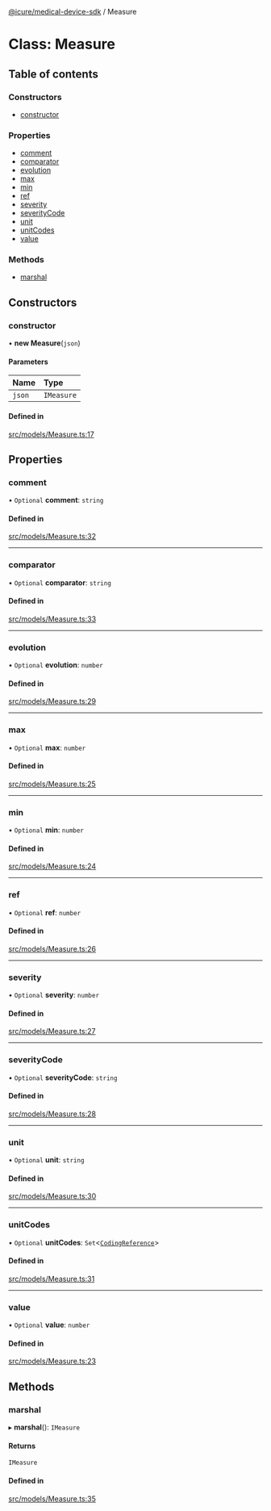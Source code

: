 [@icure/medical-device-sdk](../modules) / Measure

# Class: Measure

## Table of contents

### Constructors

- [constructor](Measure#constructor)

### Properties

- [comment](Measure#comment)
- [comparator](Measure#comparator)
- [evolution](Measure#evolution)
- [max](Measure#max)
- [min](Measure#min)
- [ref](Measure#ref)
- [severity](Measure#severity)
- [severityCode](Measure#severitycode)
- [unit](Measure#unit)
- [unitCodes](Measure#unitcodes)
- [value](Measure#value)

### Methods

- [marshal](Measure#marshal)

## Constructors

### constructor

• **new Measure**(`json`)

#### Parameters

| Name | Type |
| :------ | :------ |
| `json` | `IMeasure` |

#### Defined in

[src/models/Measure.ts:17](https://github.com/icure/icure-medical-device-js-sdk/blob/a61f48e/src/models/Measure.ts#L17)

## Properties

### comment

• `Optional` **comment**: `string`

#### Defined in

[src/models/Measure.ts:32](https://github.com/icure/icure-medical-device-js-sdk/blob/a61f48e/src/models/Measure.ts#L32)

___

### comparator

• `Optional` **comparator**: `string`

#### Defined in

[src/models/Measure.ts:33](https://github.com/icure/icure-medical-device-js-sdk/blob/a61f48e/src/models/Measure.ts#L33)

___

### evolution

• `Optional` **evolution**: `number`

#### Defined in

[src/models/Measure.ts:29](https://github.com/icure/icure-medical-device-js-sdk/blob/a61f48e/src/models/Measure.ts#L29)

___

### max

• `Optional` **max**: `number`

#### Defined in

[src/models/Measure.ts:25](https://github.com/icure/icure-medical-device-js-sdk/blob/a61f48e/src/models/Measure.ts#L25)

___

### min

• `Optional` **min**: `number`

#### Defined in

[src/models/Measure.ts:24](https://github.com/icure/icure-medical-device-js-sdk/blob/a61f48e/src/models/Measure.ts#L24)

___

### ref

• `Optional` **ref**: `number`

#### Defined in

[src/models/Measure.ts:26](https://github.com/icure/icure-medical-device-js-sdk/blob/a61f48e/src/models/Measure.ts#L26)

___

### severity

• `Optional` **severity**: `number`

#### Defined in

[src/models/Measure.ts:27](https://github.com/icure/icure-medical-device-js-sdk/blob/a61f48e/src/models/Measure.ts#L27)

___

### severityCode

• `Optional` **severityCode**: `string`

#### Defined in

[src/models/Measure.ts:28](https://github.com/icure/icure-medical-device-js-sdk/blob/a61f48e/src/models/Measure.ts#L28)

___

### unit

• `Optional` **unit**: `string`

#### Defined in

[src/models/Measure.ts:30](https://github.com/icure/icure-medical-device-js-sdk/blob/a61f48e/src/models/Measure.ts#L30)

___

### unitCodes

• `Optional` **unitCodes**: `Set`<[`CodingReference`](CodingReference)\>

#### Defined in

[src/models/Measure.ts:31](https://github.com/icure/icure-medical-device-js-sdk/blob/a61f48e/src/models/Measure.ts#L31)

___

### value

• `Optional` **value**: `number`

#### Defined in

[src/models/Measure.ts:23](https://github.com/icure/icure-medical-device-js-sdk/blob/a61f48e/src/models/Measure.ts#L23)

## Methods

### marshal

▸ **marshal**(): `IMeasure`

#### Returns

`IMeasure`

#### Defined in

[src/models/Measure.ts:35](https://github.com/icure/icure-medical-device-js-sdk/blob/a61f48e/src/models/Measure.ts#L35)
